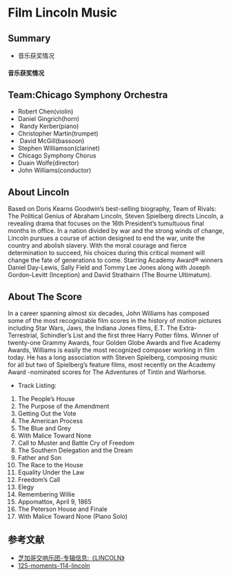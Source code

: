 # Film Lincoln Music

## Summary

- 音乐获奖情况

#### 音乐获奖情况

## Team:Chicago Symphony Orchestra

- Robert Chen(violin) 
- Daniel Gingrich(horn)
-  Randy Kerber(piano) 
- Christopher Martin(trumpet)
-  David McGill(bassoon) 
- Stephen Williamson(clarinet)
- Chicago Symphony Chorus
- Duain Wolfe(director) 
- John Williams(conductor)

## About Lincoln
Based on Doris Kearns Goodwin’s best-selling biography, Team of Rivals: The Political Genius of Abraham Lincoln, Steven Spielberg directs Lincoln, a revealing drama that focuses on the 16th President’s tumultuous final months in office. In a nation divided by war and the strong winds of change, Lincoln pursues a course of action designed to end the war, unite the country and abolish slavery. With the moral courage and fierce determination to succeed, his choices during this critical moment will change the fate of generations to come. Starring Academy Award® winners Daniel Day-Lewis, Sally Field and Tommy Lee Jones along with Joseph Gordon-Levitt (Inception) and David Strathairn (The Bourne Ultimatum).

## About The Score
In a career spanning almost six decades, John Williams has composed some of the most recognizable film scores in the history of motion pictures including Star Wars, Jaws, the Indiana Jones films, E.T. The Extra-Terrestrial, Schindler’s List and the first three Harry Potter films. Winner of twenty-one Grammy Awards, four Golden Globe Awards and five Academy Awards, Williams is easily the most recognized composer working in film today. He has a long association with Steven Spielberg, composing music for all but two of Spielberg’s feature films, most recently on the Academy Award -nominated scores for The Adventures of Tintin and Warhorse.

- Track Listing:
1. The People’s House
2. The Purpose of the Amendment
3. Getting Out the Vote
4. The American Process
5. The Blue and Grey
6. With Malice Toward None
7. Call to Muster and Battle Cry of Freedom
8. The Southern Delegation and the Dream
9. Father and Son
10. The Race to the House
11. Equality Under the Law
12. Freedom’s Call
13. Elegy
14. Remembering Willie
15. Appomattox, April 9, 1865
16. The Peterson House and Finale
17. With Malice Toward None (Piano Solo)


## 参考文献
- [芝加哥交响乐团-专辑信息:《LINCOLN》](http://www.symphonystore.com/cd-williams-lincoln-soundtrack-williams-cso.html)
- [125-moments-114-lincoln](http://csosoundsandstories.org/125-moments-114-lincoln/)
